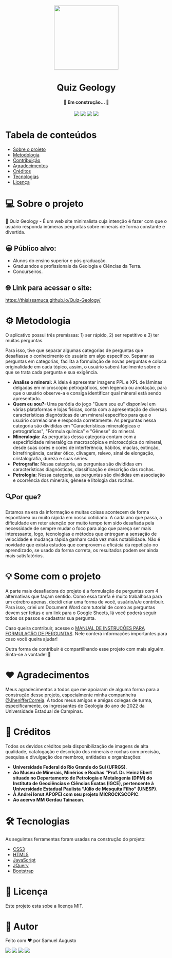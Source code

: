 <h1 align="center">
    <img alt="" title="" src="https://cdn-icons-png.flaticon.com/512/3269/3269369.png" width='200px'/>
</h1>

<h1 align="center"> Quiz Geology </h1>

<h4 align="center"> 
	🚧 Em construção... 🚧
</h4>

<p align="center">
 
 <img src="http://img.shields.io/static/v1?label=STATUS&message=EM%20DESENVOLVIMENTO&color=GREEN&style=for-the-badge"/>
 <img src="http://img.shields.io/static/v1?label=license&message=MIT&color=blue&style=for-the-badge"/>
 <img src="http://img.shields.io/static/v1?label=LANGUAGES&message=3&color=red&style=for-the-badge"/>
 <img src="http://img.shields.io/static/v1?label=repo size&message=85kb&color=yellow&style=for-the-badge"/>
 
</p>

Tabela de conteúdos
=================
<!--ts-->
   * [Sobre o projeto](#-sobre-o-projeto)
   * [Metodologia](#%EF%B8%8F-metodologia)
   * [Contribuição](#-some-com-o-projeto)
   * [Agradecimentos](#%EF%B8%8F-agradecimentos)
   * [Créditos](#-créditos)
   * [Tecnologias](#-tecnologias)
   * [Licença](#-licença)
<!--te-->

# 💻 Sobre o projeto
 
🤖 Quiz Geology - É um web site minimalista cuja intenção é fazer com que o usuário responda inúmeras perguntas sobre minerais de forma constante e divertida.

## 😀 Público alvo:  

- Alunos do ensino superior e pós graduação.
- Graduandos e profissionais da Geologia e Ciências da Terra.
- Concurseiros.

## 🌐 Link para acessar o site:
https://thisissamuca.github.io/Quiz-Geology/

# ⚙️ Metodologia

O aplicativo possui três premissas: 1) ser rápido, 2) ser repetitivo e 3) ter muitas perguntas.

Para isso, tive que separar algumas categorias de perguntas que desafiasse o conhecimento do usuário em algo específico. Separar as perguntas em categorias, facilita a formulação de novas perguntas e coloca originalidade em cada tópico, assim, o usuário saberá facilmente sobre o que se trata cada pergunta e sua exigência.

- **Analise o mineral:** A ideia é apresentar imagens PPL e XPL de lâminas delgadas em microscópio petrográficos, sem legenda ou anotação, para que o usuário observe-a e consiga identificar qual mineral está sendo apresentado.
- **Quem eu sou?:** Uma paródia do jogo "Quem sou eu" disponível em várias plataformas e lojas físicas, conta com a apresentação de diversas características diagnósticas de um mineral específico para que o usuário correlacione e responda corretamente. As perguntas nessa categoria são divididas em "Características mineralógicas e petrográficas", "Fórmula química" e "Gênese" do mineral.
- **Mineralogia:** As perguntas dessa categoria contam com a especificidade mineralógica macroscópica e microscópica do mineral, desde suas cores e cores de interferência, hábitos, maclas, extinção, birrefringência, caráter ótico, clivagem, relevo, sinal de elongação, cristalografia, dureza e suas séries.
- **Petrografia:** Nessa categoria, as perguntas são divididas em características diagnósticas, classificação e descrição das rochas.
- **Petrologia:** Nessa categoria, as perguntas são divididas em associação e ocorrência dos minerais, gênese e litologia das rochas.

## 🔍Por que?

Estamos na era da informação e muitas coisas acontecem de forma espontânea ou muito rápida em nosso cotidiano. A cada ano que passa, a dificuldade em reter atenção por muito tempo tem sido desafiada pela necessidade de sempre mudar o foco para algo que pareça ser mais interessante, logo, tecnologias e métodos que entregam a sensação de velocidade e mudança rápida ganham cada vez mais notabilidade. Não é novidade que exista estudos que comprovem a eficácia da repetição no aprendizado, se usado da forma correta, os resultados podem ser ainda mais satisfatórios.

# 💡 Some com o projeto

A parte mais desafiadora do projeto é a formulação de perguntas com 4 alternativas que façam sentido. Como essa tarefa é muito trabalhosa para um cérebro apenas, decidi criar uma forma de você, usuário/a/e contribuir. Para isso, criei um Document Word com tutorial de como as perguntas devem ser feitas e um link para o Google Sheets, lá você poderá seguir todos os passos e cadastrar sua pergunta.

Caso queira contribuir, acesse o <a href="https://docs.google.com/document/d/1F6mXf0ht473rNZ4liSk-mj-pAEBUsaJ5p7l4-egwITY/edit?usp=sharing">MANUAL DE INSTRUÇÕES PARA FORMULAÇÃO DE PERGUNTAS</a>. Nele conterá informações importantes para caso você queira ajudar!

Outra forma de contribuir é compartilhando esse projeto com mais alguém. Sinta-se a vontade! 🙂

# ❤️ Agradecimentos

Meus agradecimentos a todos que me apoiaram de alguma forma para a construção desse projeto, especialmente minha companheira [@JhenifferCorreia](https://www.github.com/JhenifferCorreia). À todos meus amigos e amigas colegas de turma, especificamente, os ingressantes de Geologia do ano de 2022 da Universidade Estadual de Campinas.

# 🙂 Créditos

Todos os devidos créditos pela disponibilização de imagens de alta qualidade, catalogação e descrição dos minerais e rochas com precisão, pesquisa e divulgação dos membros, entidades e organizações: 
- **Universidade Federal do Rio Grande do Sul (UFRGS)**.
- **Ao Museu de Minerais, Minérios e Rochas “Prof. Dr. Heinz Ebert situado no Departamento de Petrologia e Metalogenia (DPM) do Instituto de Geociências e Ciências Exatas (IGCE), pertencente à Universidade Estadual Paulista “Júlio de Mesquita Filho” (UNESP)**.
- **À Andrei Ionut APOPEI com seu projeto MICROCKSCOPIC**.
- **Ao acervo MM Gerdau Tainacan**.

# 🛠 Tecnologias

As seguintes ferramentas foram usadas na construção do projeto:

- [CSS3](#CSS3)
- [HTML5](#HTML5)
- [JavaScript](#JavaScript)
- [JQuery](#JQuery)
- [Bootstrap](#Bootstrap)

# 📝 Licença

Este projeto esta sobe a licença MIT.

# 🏅 Autor

Feito com ❤️ por Samuel Augusto

<div>

  <a href="https://github.com/thisissamuca/" target="_blank"><img src="https://img.shields.io/badge/GitHub-100000?style=for-the-badge&logo=github&logoColor=white" target="_blank"></a>
  <a href="https://www.instagram.com/samucaa.on/" target="_blank"><img src="https://img.shields.io/badge/-Instagram-%23E4405F?style=for-the-badge&logo=instagram&logoColor=white" target="_blank"></a>
  <a href = "mailto:augustto.sam3@gmail.com"><img src="https://img.shields.io/badge/-Gmail-%23333?style=for-the-badge&logo=gmail&logoColor=white" target="_blank"></a>
  <a href="https://www.linkedin.com/in/samuel-augusto-0462b1231/" target="_blank"><img src="https://img.shields.io/badge/-LinkedIn-%230077B5?style=for-the-badge&logo=linkedin&logoColor=white" target="_blank"></a> 
